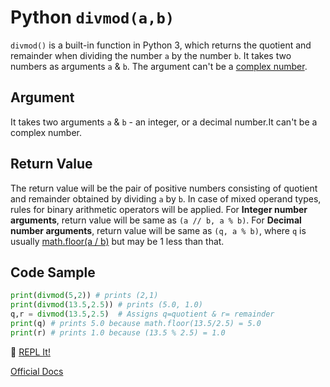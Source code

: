 # Python `divmod(a,b)`

`divmod()` is a built-in function in Python 3, which returns the quotient and remainder when dividing the number `a` by the number `b`. It takes two numbers as arguments `a` & `b`. The argument can't be a [complex number](https://docs.python.org/3.0/library/cmath.html).

## Argument
It takes two arguments `a` & `b` - an integer, or a decimal number.It can't be a complex number.

## Return Value
The return value will be the pair of positive numbers consisting of quotient and remainder obtained by dividing `a` by `b`. In case of mixed operand types, rules for binary arithmetic operators will be applied.
For **Integer number arguments**, return value will be same as `(a // b, a % b)`. 
For **Decimal number arguments**, return value will be same as `(q, a % b)`, where `q` is usually [math.floor(a / b)](http://www.cmi.ac.in/~madhavan/courses/prog2-2015/docs/python-3.4.2-docs-html/library/math.html#math.floor) but may be 1 less than that.

## Code Sample

```python
print(divmod(5,2)) # prints (2,1)
print(divmod(13.5,2.5)) # prints (5.0, 1.0)
q,r = divmod(13.5,2.5)  # Assigns q=quotient & r= remainder
print(q) # prints 5.0 because math.floor(13.5/2.5) = 5.0
print(r) # prints 1.0 because (13.5 % 2.5) = 1.0
```
:rocket: [REPL It!](https://repl.it/FGLK/0)

[Official Docs](https://docs.python.org/3/library/functions.html#divmod)

